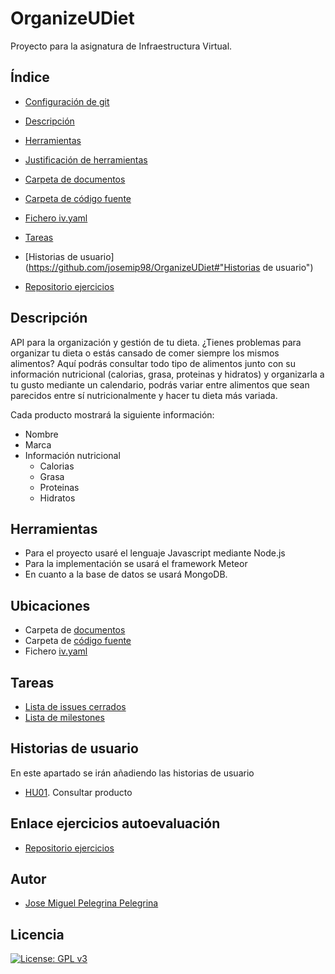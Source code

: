 # OrganizeUDiet
Proyecto para la asignatura de Infraestructura Virtual.

## Índice
+ [Configuración de git](https://github.com/josemip98/OrganizeUDiet/blob/master/docs/git_config.md)

+ [Descripción](https://github.com/josemip98/OrganizeUDiet#Descripción)

+ [Herramientas](https://github.com/josemip98/OrganizeUDiet#Herramientas)

+ [Justificación de herramientas](https://github.com/josemip98/OrganizeUDiet/blob/master/docs/herramientas.md)

+ [Carpeta de documentos](https://github.com/josemip98/OrganizeUDiet/tree/master/docs)

+ [Carpeta de código fuente](https://github.com/josemip98/OrganizeUDiet/tree/master/src)

+ [Fichero iv.yaml](https://github.com/josemip98/OrganizeUDiet/blob/master/iv.yaml)

+ [Tareas](https://github.com/josemip98/OrganizeUDiet#Tareas)

+ [Historias de usuario](https://github.com/josemip98/OrganizeUDiet#"Historias de usuario")

+ [Repositorio ejercicios](https://github.com/josemip98/EjerciciosIV)

## Descripción
API para la organización y gestión de tu dieta. ¿Tienes problemas para organizar tu dieta o estás cansado de comer siempre los mismos alimentos? 
Aquí podrás consultar todo tipo de alimentos junto con su información nutricional (calorias, grasa, proteinas y hidratos) y organizarla a tu gusto mediante un calendario, podrás variar entre alimentos que sean parecidos entre sí nutricionalmente y hacer tu dieta más variada. 

Cada producto mostrará la siguiente información:

+ Nombre
+ Marca
+ Información nutricional
	+ Calorias
	+ Grasa
	+ Proteinas
	+ Hidratos	

## Herramientas

+ Para el proyecto usaré el lenguaje Javascript mediante Node.js
+ Para la implementación se usará el framework Meteor
+ En cuanto a la base de datos se usará MongoDB.

## Ubicaciones

+ Carpeta de [documentos](https://github.com/josemip98/OrganizeUDiet/tree/master/docs)
+ Carpeta de [código fuente](https://github.com/josemip98/OrganizeUDiet/tree/master/src)
+ Fichero [iv.yaml](https://github.com/josemip98/OrganizeUDiet/blob/master/iv.yaml)

## Tareas

+ [Lista de issues cerrados](https://github.com/josemip98/OrganizeUDiet/issues?q=is%3Aissue+is%3Aclosed)
+ [Lista de milestones](https://github.com/josemip98/OrganizeUDiet/milestones)

## Historias de usuario
En este apartado se irán añadiendo las historias de usuario

+ [HU01](https://github.com/josemip98/OrganizeUDiet/issues/9). Consultar producto

## Enlace ejercicios autoevaluación
+ [Repositorio ejercicios](https://github.com/josemip98/EjerciciosIV)

## Autor
+ [Jose Miguel Pelegrina Pelegrina](https://github.com/josemip98)

## Licencia

[![License: GPL v3](https://img.shields.io/badge/License-GPLv3-blue.svg)](https://www.gnu.org/licenses/gpl-3.0)
